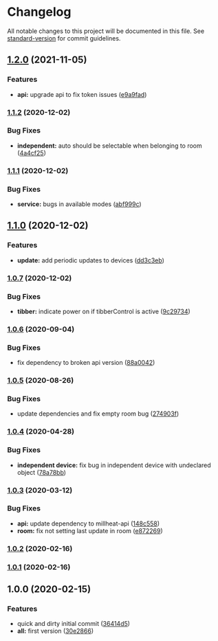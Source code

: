 # Changelog

All notable changes to this project will be documented in this file. See [standard-version](https://github.com/conventional-changelog/standard-version) for commit guidelines.

## [1.2.0](https://github.com/andyno/homebridge-millheat/compare/v1.1.2...v1.2.0) (2021-11-05)


### Features

* **api:** upgrade api to fix token issues ([e9a9fad](https://github.com/andyno/homebridge-millheat/commit/e9a9fadac9b316f4637828e0b7286543e438d190))

### [1.1.2](https://github.com/andyno/homebridge-millheat/compare/v1.1.1...v1.1.2) (2020-12-02)


### Bug Fixes

* **independent:** auto should be selectable when belonging to room ([4a4cf25](https://github.com/andyno/homebridge-millheat/commit/4a4cf2577cbbf53bc3e106cbb43758633f07532b))

### [1.1.1](https://github.com/andyno/homebridge-millheat/compare/v1.1.0...v1.1.1) (2020-12-02)


### Bug Fixes

* **service:** bugs in available modes ([abf999c](https://github.com/andyno/homebridge-millheat/commit/abf999cb33fd99fe9c674e5e4a9a04af54d08440))

## [1.1.0](https://github.com/andyno/homebridge-millheat/compare/v1.0.7...v1.1.0) (2020-12-02)


### Features

* **update:** add periodic updates to devices ([dd3c3eb](https://github.com/andyno/homebridge-millheat/commit/dd3c3eb0353eb8280a94eb1267d762813ba901ae))

### [1.0.7](https://github.com/andyno/homebridge-millheat/compare/v1.0.6...v1.0.7) (2020-12-02)


### Bug Fixes

* **tibber:** indicate power on if tibberControl is active ([9c29734](https://github.com/andyno/homebridge-millheat/commit/9c297348899f70d64d7a22ba97c7208d2eac61dd))

### [1.0.6](https://github.com/andyno/homebridge-millheat/compare/v1.0.5...v1.0.6) (2020-09-04)


### Bug Fixes

* fix dependency to broken api version ([88a0042](https://github.com/andyno/homebridge-millheat/commit/88a004212a69d785ddb9e9a09fc524b2a41e18bd))

### [1.0.5](https://github.com/andyno/homebridge-millheat/compare/v1.0.4...v1.0.5) (2020-08-26)


### Bug Fixes

* update dependencies and fix empty room bug ([274903f](https://github.com/andyno/homebridge-millheat/commit/274903f0e6ac22a07cf549baaa72a92fab7a7e07))

### [1.0.4](https://github.com/andyno/homebridge-millheat/compare/v1.0.3...v1.0.4) (2020-04-28)


### Bug Fixes

* **independent device:** fix bug in independent device with undeclared object ([78a78bb](https://github.com/andyno/homebridge-millheat/commit/78a78bb90af6547e3865813674c447e679f69ab2))

### [1.0.3](https://github.com/andyno/homebridge-millheat/compare/v1.0.2...v1.0.3) (2020-03-12)


### Bug Fixes

* **api:** update dependency to millheat-api ([148c558](https://github.com/andyno/homebridge-millheat/commit/148c558fc7eaae508296134579fcd7c02ae49f46))
* **room:** fix not setting last update in room ([e872269](https://github.com/andyno/homebridge-millheat/commit/e872269ee8a24080854199a705903f1438a644d3))

### [1.0.2](https://github.com/andyno/homebridge-millheat/compare/v1.0.1...v1.0.2) (2020-02-16)

### [1.0.1](https://github.com/andyno/homebridge-millheat/compare/v1.0.0...v1.0.1) (2020-02-16)

## 1.0.0 (2020-02-15)


### Features

* quick and dirty initial commit ([36414d5](https://github.com/andyno/homebridge-millheat/commit/36414d514abc3fb646535f3bde0894993332a2aa))
* **all:** first version ([30e2866](https://github.com/andyno/homebridge-millheat/commit/30e2866bcd5e93ad011a7947742471df7dcf8fe9))
